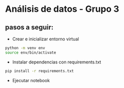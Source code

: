 # Análisis de datos - Grupo 3

## pasos a seguir: 
- Crear e inicializar entorno virtual
```bash
python -m venv env
source env/bin/activate
```
- Instalar dependencias con requirements.txt
```bash
pip install -r requirements.txt
```
- Ejecutar notebook